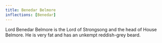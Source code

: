 ```yaml
---
title: Benedar Belmore
inflections: [Benedar]
---
```


Lord Benedar Belmore is the Lord of Strongsong and the head of House Belmore. He is very fat and has an unkempt reddish-grey beard.


